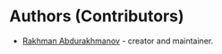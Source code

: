 # Authors (Contributors)

- [Rakhman Abdurakhmanov](https://crystallographer.github.io) - creator and maintainer.
